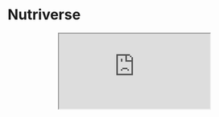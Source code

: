# Nutriverse 

<p align="center">
    <iframe src="https://bicandy-new.42web.io/nutriverse/" title="Nutriverse webview"></iframe>
</p>

